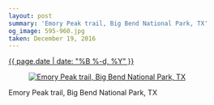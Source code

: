 ```yaml
---
layout: post
summary: 'Emory Peak trail, Big Bend National Park, TX'
og_image: 595-960.jpg
taken: December 19, 2016
---
```


<div class="post">
 <time>
  <a href="/595">
   {{ page.date | date: "%B %-d, %Y" }}
  </a>
 </time>
 <a href="/595">
  <figure data-taken="12/19/2016">
   <img alt="Emory Peak trail, Big Bend National Park, TX" sizes="(min-width: 700px) 50vw, calc(100vw - 2rem)" src="{{ site.assets_url }}/595-480.jpg" srcset="{{ site.assets_url }}/595-240.jpg 240w, {{ site.assets_url }}/595-480.jpg 480w, {{ site.assets_url }}/595-720.jpg 720w, {{ site.assets_url }}/595-960.jpg 960w"/>
  </figure>
 </a>
 <span>
  Emory Peak trail, Big Bend National Park, TX
 </span>
</div>
